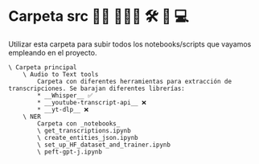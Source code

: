 # Carpeta src 👨‍💻 👨🏽‍💻 🛠️ 📶 💻

Utilizar esta carpeta para subir todos los notebooks/scripts que vayamos empleando en el proyecto.

```
\ Carpeta principal
   	\ Audio to Text tools
		Carpeta con diferentes herramientas para extracción de transcripciones. Se barajan diferentes librerías:
		* __Whisper__ ✅
		* __youtube-transcript-api__ ❌
		* __yt-dlp__ ❌
   	\ NER 
		Carpeta con _notebooks_
		\ get_transcriptions.ipynb
		\ create_entities_json.ipynb
		\ set_up_HF_dataset_and_trainer.ipynb
		\ peft-gpt-j.ipynb
```
